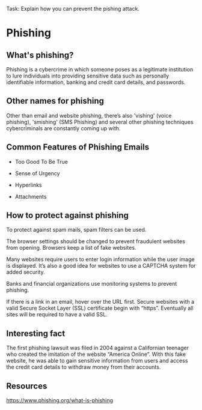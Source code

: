 Task: Explain how you can prevent the pishing attack.

# Phishing

## What's phishing?

Phishing is a cybercrime in which someone poses as a legitimate institution to lure individuals into providing sensitive data such as personally identifiable information, banking and credit card details, and passwords.

## Other names for phishing

Other than email and website phishing, there’s also 'vishing' (voice phishing), 'smishing' (SMS Phishing) and several other phishing techniques cybercriminals are constantly coming up with. 

## Common Features of Phishing Emails

- Too Good To Be True

- Sense of Urgency

- Hyperlinks

- Attachments

## How to protect against phishing

To protect against spam mails, spam filters can be used.

The browser settings should be changed to prevent fraudulent websites from opening. Browsers keep a list of fake websites.

Many websites require users to enter login information while the user image is displayed. It’s also a good idea for websites to use a CAPTCHA system for added security.

Banks and financial organizations use monitoring systems to prevent phishing. 

If there is a link in an email, hover over the URL first. Secure websites with a valid Secure Socket Layer (SSL) certificate begin with “https”. Eventually all sites will be required to have a valid SSL.

## Interesting fact

The first phishing lawsuit was filed in 2004 against a Californian teenager who created the imitation of the website “America Online”. With this fake website, he was able to gain sensitive information from users and access the credit card details to withdraw money from their accounts. 
## Resources 

https://www.phishing.org/what-is-phishing